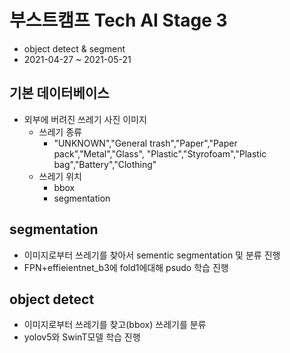 # 부스트캠프 Tech AI Stage 3
- object detect & segment
- 2021-04-27 ~ 2021-05-21

## 기본 데이터베이스
- 외부에 버려진 쓰레기 사진 이미지
    - 쓰레기 종류
        - "UNKNOWN","General trash","Paper","Paper pack","Metal","Glass", "Plastic","Styrofoam","Plastic bag","Battery","Clothing"  
    - 쓰레기 위치
        - bbox
        - segmentation

## segmentation
- 이미지로부터 쓰레기를 찾아서 sementic segmentation 및 분류 진행
- FPN+effieientnet_b3에 fold1에대해 psudo 학습 진행

## object detect
- 이미지로부터 쓰레기를 찾고(bbox) 쓰레기를 분류
- yolov5와 SwinT모델 학습 진행


